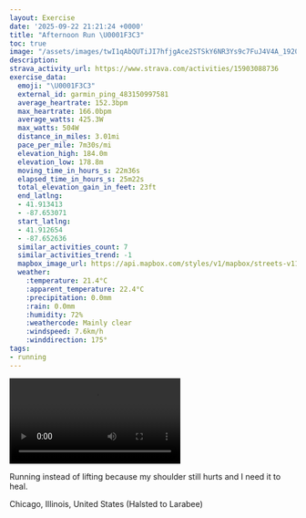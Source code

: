 ```yaml
---
layout: Exercise
date: '2025-09-22 21:21:24 +0000'
title: "Afternoon Run \U0001F3C3"
toc: true
image: "/assets/images/twI1qAbQUTiJI7hfjgAce2STSkY6NR3Ys9c7FuJ4V4A_1920x1080.jpg.jpeg"
description:
strava_activity_url: https://www.strava.com/activities/15903088736
exercise_data:
  emoji: "\U0001F3C3"
  external_id: garmin_ping_483150997581
  average_heartrate: 152.3bpm
  max_heartrate: 166.0bpm
  average_watts: 425.3W
  max_watts: 504W
  distance_in_miles: 3.01mi
  pace_per_mile: 7m30s/mi
  elevation_high: 184.0m
  elevation_low: 178.8m
  moving_time_in_hours_s: 22m36s
  elapsed_time_in_hours_s: 25m22s
  total_elevation_gain_in_feet: 23ft
  end_latlng:
  - 41.913413
  - -87.653071
  start_latlng:
  - 41.912654
  - -87.652636
  similar_activities_count: 7
  similar_activities_trend: -1
  mapbox_image_url: https://api.mapbox.com/styles/v1/mapbox/streets-v11/static/path-5+787af2-1.0(_hy~Fvh~uOCaDFmBAcBE%7D%40GKQECUBw%40%3FmDEmACcG%40q%40AOAmCBcAE%7D%40Dy%40E%5BGIwA%40CE%40cAGeBCuCE_%40%3Fy%40%40k%40CW%40w%40GwA%3FmBEg%40Ke%40AcBGe%40Am%40Ii%40ByBCeC%40k%40Cm%40HmC%3Fs%40%40ODcEEmAM%7B%40F%5D%40a%40JeACs%40Ei%40EWKQQIg%40%40QBwAz%40qAHWHIAEc%40%40yACSYg%40QiA%5BsAKGG%3FoATWIWA_%40JQJELD%60%40Gz%40AZDz%40F%5CG%5CIDaAXSJILWl%40c%40Ae%40Lc%40YIAEBU%5E%5BXSFGLPb%40VTj%40JN%3FLGJMJa%40BEVKXAj%40%5BJ%3FLIjBJDCRWTSt%40%5BB%40NRLBPATTRCp%40%5BNAB%40HV%40XDZVl%40%5CrBl%40jCJNRLfBIJ%40HJE%7C%40Ft%40CpDB%60%40BFG~CD%5C%40lBAlBDr%40%40lAJv%40DJEz%40%3Fb%40Bl%40%3FhDDbACXC%60ABvAA%5ECDJ%60AA%60AH%60AD%40fBEBHAh%40FtCC%60%40%3FpEAz%40BhD%3FNIPHXBtAA%60%40BZ%3Fh%40FxACj%40BjACfDDjCBd%40),pin-s-s+e5b22e(-87.65084,41.91376),pin-s-f+89ae00(-87.65106999999999,41.913850000000025)/auto/800x800?access_token=pk.eyJ1Ijoiam9zaGJlY2ttYW4iLCJhIjoiY205eWR2aDd1MWZ6djJrbXc4a3M0bWZleiJ9.XiG9OWkNcZk2QzjJbxLB4A
  weather:
    :temperature: 21.4°C
    :apparent_temperature: 22.4°C
    :precipitation: 0.0mm
    :rain: 0.0mm
    :humidity: 72%
    :weathercode: Mainly clear
    :windspeed: 7.6km/h
    :winddirection: 175°
tags:
- running
---
```


<video controls src="/assets/videos/twI1qAbQUTiJI7hfjgAce2STSkY6NR3Ys9c7FuJ4V4A.mp4"></video>

Running instead of lifting because my shoulder still hurts and I need it to heal.

Chicago, Illinois, United States (Halsted to Larabee)
